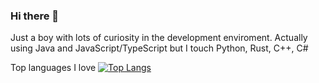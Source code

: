 ### Hi there 👋

Just a boy with lots of curiosity in the development enviroment. Actually using Java and JavaScript/TypeScript but I touch Python, Rust, C++, C#

Top languages I love
[![Top Langs](https://github-readme-stats.vercel.app/api/top-langs/?username=josemoncab&theme=radical)](https://github.com/anuraghazra/github-readme-stats)
